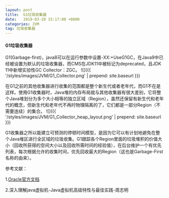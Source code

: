 ```yaml
---
layout: post
title:  G1垃圾收集器
date:   2019-03-20 15:17:00 +0800
categories: JVM
tag: 垃圾收集器
---
```


#### G1垃圾收集器

G1(Garbage-first)，java8可以在运行参数中设置-XX:+UseG1GC，在Java9中已经被设置为默认的垃圾收集器，而CMS在JDK11中被标记为deprecated，且JDK 11中新增实验性GC Collector：ZGC。
![]({{ '/styles/images/JVM/G1_Collector.png' | prepend: site.baseurl }})

在G1之前的其他收集器进行收集的范围都是整个新生代或者老年代，而G1不在是这样。使用G1收集器时，Java堆的内存布局就与其他收集器有很大差别，它将整个Java堆划分为多个大小相等的独立区域（Region），虽然还保留有新生代和老年代的概念，但新生代和老年代不再时物理隔离的了，它们都是一部分Region（不需要连续）的集合。
![]({{ '/styles/images/JVM/G1_Collector_heap_layout.png' | prepend: site.baseurl }})


G1收集器之所以能建立可预测的停顿时间模型，是因为它可以有计划地避免在整个Java堆区进行全区域的垃圾收集。G1跟踪各个Region里面的垃圾堆积的价值大小（回收所获得的空间大小以及回收所需时间的经验值），在后台维护一个有优先列表，每次根据允许的收集时间，优先回收最大的Region（这也是Garbage-First名称的由来）。



参考文献：

1.[Oracle官方文档](https://docs.oracle.com/javase/9/gctuning/garbage-first-garbage-collector.htm#JSGCT-GUID-0394E76A-1A8F-425E-A0D0-B48A3DC82B42)

2.深入理解java虚拟机-Java虚拟机高级特性与最佳实践-周志明

